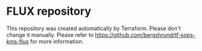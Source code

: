 # FLUX repository

This repository was created automatically by Terraform. Please don't change it manually.
Please refer to https://github.com/bergshrund/tf-sops-kms-flux for more information.